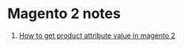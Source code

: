 # Magento 2 notes

1. [How to get product attribute value in magento 2](https://github.com/skidrow91/Magento-Notes/blob/master/get-product-attribute.md)
